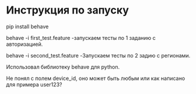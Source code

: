 # Инструкция по запуску

pip install behave

behave -i first_test.feature  -запускаем тесты по 1 заданию с авторизацией.

behave -i second_test.feature  -Запускаем тесты по 2 задию с регионами.

Использовал библиотеку behave для python.

Не понял с полем device_id, оно может быть любым или как написано для примера user123?